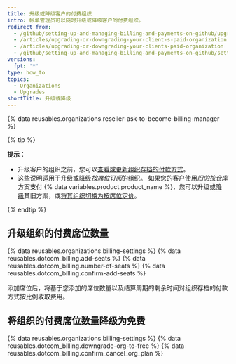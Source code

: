 ```yaml
---
title: 升级或降级客户的付费组织
intro: 帐单管理员可以随时升级或降级客户的付费组织。
redirect_from:
  - /github/setting-up-and-managing-billing-and-payments-on-github/upgrading-or-downgrading-your-clients-paid-organization
  - /articles/upgrading-or-downgrading-your-client-s-paid-organization
  - /articles/upgrading-or-downgrading-your-clients-paid-organization
  - /github/setting-up-and-managing-billing-and-payments-on-github/setting-up-paid-organizations-for-procurement-companies/upgrading-or-downgrading-your-clients-paid-organization
versions:
  fpt: '*'
type: how_to
topics:
  - Organizations
  - Upgrades
shortTitle: 升级或降级
---
```


{% data reusables.organizations.reseller-ask-to-become-billing-manager %}

{% tip %}

**提示**：
- 升级客户的组织之前，您可以[查看或更新组织存档的付款方式](/articles/adding-or-editing-a-payment-method)。
- 这些说明适用于升级或降级*按席位订阅*的组织。 如果您的客户使用*旧的按仓库*方案支付 {% data variables.product.product_name %}，您可以升级或[降级](/articles/downgrading-your-github-subscription)其旧方案，或[将其组织切换为按席位定价](/articles/upgrading-your-github-subscription)。

{% endtip %}

## 升级组织的付费席位数量

{% data reusables.organizations.billing-settings %}
{% data reusables.dotcom_billing.add-seats %}
{% data reusables.dotcom_billing.number-of-seats %}
{% data reusables.dotcom_billing.confirm-add-seats %}

添加席位后，将基于您添加的席位数量以及结算周期的剩余时间对组织存档的付款方式按比例收取费用。

## 将组织的付费席位数量降级为免费

{% data reusables.organizations.billing-settings %}
{% data reusables.dotcom_billing.downgrade-org-to-free %}
{% data reusables.dotcom_billing.confirm_cancel_org_plan %}
